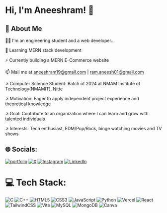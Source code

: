
# Hi, I'm Aneeshram! 👋
## 🚀 About Me

👩‍💻 I'm an engineering student and a web developer...

🧠 Learning MERN stack development

⚡️ Currently building a MERN E-Commerce website

📫 Mail me at aneeshram19@gmail.com | ram.aneesh01@gmail.com

↗ Computer Science Student: Batch of 2024 at NMAM Institute of Technology(NMAMIT), Nitte

↗ Motivation: Eager to apply independent project experience and theoretical knowledge

↗ Goal: Contribute to an organization where I can learn and grow with talented individuals

↗ Interests: Tech enthusiast, EDM/Pop/Rock, binge watching movies and TV shows

## 🌐 Socials:

[![portfolio](https://img.shields.io/badge/my_portfolio-000?style=for-the-badge&logo=ko-fi&logoColor=white)](https://react-portfolio-website-wheat-sigma.vercel.app/)
[![X](https://img.shields.io/badge/X-black.svg?logo=X&logoColor=white)](https://x.com/@aneesh_ram01) 
[![Instagram](https://img.shields.io/badge/Instagram-%23E4405F.svg?logo=Instagram&logoColor=white)](https://instagram.com/aneesh.ram01) 
[![LinkedIn](https://img.shields.io/badge/LinkedIn-%230077B5.svg?logo=linkedin&logoColor=white)](https://linkedin.com/in/aneeshram-bhat-364a82249) 

# 💻 Tech Stack:
![C](https://img.shields.io/badge/c-%2300599C.svg?style=for-the-badge&logo=c&logoColor=white) ![C++](https://img.shields.io/badge/c++-%2300599C.svg?style=for-the-badge&logo=c%2B%2B&logoColor=white) ![HTML5](https://img.shields.io/badge/html5-%23E34F26.svg?style=for-the-badge&logo=html5&logoColor=white) ![CSS3](https://img.shields.io/badge/css3-%231572B6.svg?style=for-the-badge&logo=css3&logoColor=white) ![JavaScript](https://img.shields.io/badge/javascript-%23323330.svg?style=for-the-badge&logo=javascript&logoColor=%23F7DF1E) ![Python](https://img.shields.io/badge/python-3670A0?style=for-the-badge&logo=python&logoColor=ffdd54) ![Vercel](https://img.shields.io/badge/vercel-%23000000.svg?style=for-the-badge&logo=vercel&logoColor=white) ![React](https://img.shields.io/badge/react-%2320232a.svg?style=for-the-badge&logo=react&logoColor=%2361DAFB) ![TailwindCSS](https://img.shields.io/badge/tailwindcss-%2338B2AC.svg?style=for-the-badge&logo=tailwind-css&logoColor=white) ![Vite](https://img.shields.io/badge/vite-%23646CFF.svg?style=for-the-badge&logo=vite&logoColor=white) ![MySQL](https://img.shields.io/badge/mysql-%2300000f.svg?style=for-the-badge&logo=mysql&logoColor=white) ![MongoDB](https://img.shields.io/badge/MongoDB-%234ea94b.svg?style=for-the-badge&logo=mongodb&logoColor=white) ![Canva](https://img.shields.io/badge/Canva-%2300C4CC.svg?style=for-the-badge&logo=Canva&logoColor=white)

